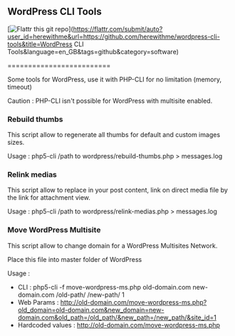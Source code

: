 ## WordPress CLI Tools

[![Flattr this git repo](http://api.flattr.com/button/flattr-badge-large.png)](https://flattr.com/submit/auto?user_id=herewithme&url=https://github.com/herewithme/wordpress-cli-tools&title=WordPress CLI Tools&language=en_GB&tags=github&category=software) 

=========================

Some tools for WordPress, use it with PHP-CLI for no limitation (memory, timeout)

Caution : PHP-CLI isn't possible for WordPress with multisite enabled.

### Rebuild thumbs

This script allow to regenerate all thumbs for default and custom images sizes.

Usage : php5-cli /path to wordpress/rebuild-thumbs.php > messages.log

### Relink medias

This script allow to replace in your post content, link on direct media file by the link for attachment view.

Usage : php5-cli /path to wordpress/relink-medias.php > messages.log

### Move WordPress Multisite

This script allow to change domain for a WordPress Multisites Network.

Place this file into master folder of WordPress

Usage :

 * CLI : 				php5-cli -f move-wordpress-ms.php old-domain.com new-domain.com /old-path/ /new-path/ 1
 * Web Params : 		http://old-domain.com/move-wordpress-ms.php?old_domain=old-domain.com&new_domain=new-domain.com&old_path=/old_path/&new_path=/new_path/&site_id=1
 * Hardcoded values : 	http://old-domain.com/move-wordpress-ms.php